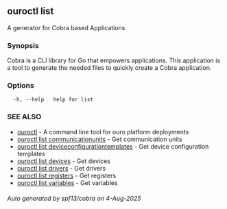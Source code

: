 ## ouroctl list

A generator for Cobra based Applications

### Synopsis

Cobra is a CLI library for Go that empowers applications.
This application is a tool to generate the needed files
to quickly create a Cobra application.

### Options

```
  -h, --help   help for list
```

### SEE ALSO

* [ouroctl](ouroctl.md)	 - A command line tool for ouro platform deployments
* [ouroctl list communicationunits](ouroctl_list_communicationunits.md)	 - Get communication units
* [ouroctl list deviceconfigurationtemplates](ouroctl_list_deviceconfigurationtemplates.md)	 - Get device configuration templates
* [ouroctl list devices](ouroctl_list_devices.md)	 - Get devices
* [ouroctl list drivers](ouroctl_list_drivers.md)	 - Get drivers
* [ouroctl list registers](ouroctl_list_registers.md)	 - Get registers
* [ouroctl list variables](ouroctl_list_variables.md)	 - Get variables

###### Auto generated by spf13/cobra on 4-Aug-2025
